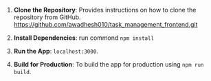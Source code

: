 

1. **Clone the Repository**:
 Provides instructions on how to clone the repository from GitHub.
  https://github.com/awadhesh010/task_management_frontend.git

2. **Install Dependencies**: 
 run commond `npm install`


3. **Run the App**: 
 `localhost:3000`.


4. **Build for Production**: 
To build the app for production using `npm run build`.


